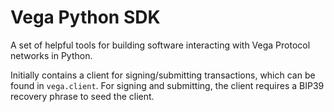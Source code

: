# Vega Python SDK

A set of helpful tools for building software interacting with Vega Protocol networks in Python.

Initially contains a client for signing/submitting transactions, which can be found in `vega.client`.
For signing and submitting, the client requires a BIP39 recovery phrase to seed the client.